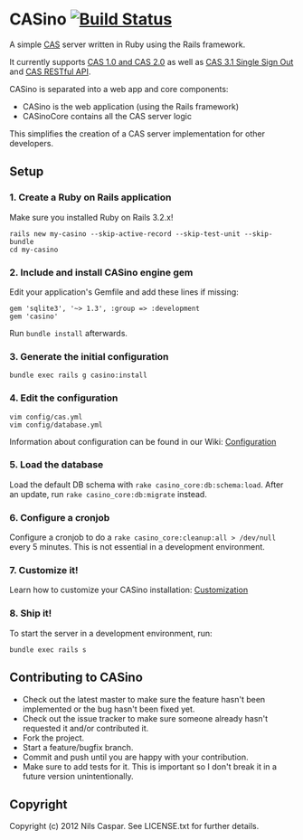 # CASino [![Build Status](https://secure.travis-ci.org/rbCAS/CASino.png?branch=master)](https://travis-ci.org/rbCAS/CASino)

A simple [CAS](http://www.jasig.org/cas) server written in Ruby using the Rails framework.

It currently supports [CAS 1.0 and CAS 2.0](http://www.jasig.org/cas/protocol) as well as [CAS 3.1 Single Sign Out](https://wiki.jasig.org/display/CASUM/Single+Sign+Out) and [CAS RESTful API](https://wiki.jasig.org/display/CASUM/RESTful+API).

CASino is separated into a web app and core components:

* CASino is the web application (using the Rails framework)
* CASinoCore contains all the CAS server logic

This simplifies the creation of a CAS server implementation for other developers.

## Setup

### 1. Create a Ruby on Rails application

Make sure you installed Ruby on Rails 3.2.x!

    rails new my-casino --skip-active-record --skip-test-unit --skip-bundle
    cd my-casino

### 2. Include and install CASino engine gem

Edit your application's Gemfile and add these lines if missing:

    gem 'sqlite3', '~> 1.3', :group => :development
    gem 'casino'

Run `bundle install` afterwards.

### 3. Generate the initial configuration

    bundle exec rails g casino:install

### 4. Edit the configuration

    vim config/cas.yml
    vim config/database.yml

Information about configuration can be found in our Wiki: [Configuration](https://github.com/rbCAS/CASino/wiki/Configuration)

### 5. Load the database

Load the default DB schema with `rake casino_core:db:schema:load`. After an update, run `rake casino_core:db:migrate` instead.

### 6. Configure a cronjob

Configure a cronjob to do a `rake casino_core:cleanup:all > /dev/null` every 5 minutes. This is not essential in a development environment.

### 7. Customize it!

Learn how to customize your CASino installation: [Customization](https://github.com/rbCAS/CASino/wiki/Customization)

### 8. Ship it!

To start the server in a development environment, run:

    bundle exec rails s

## Contributing to CASino

* Check out the latest master to make sure the feature hasn't been implemented or the bug hasn't been fixed yet.
* Check out the issue tracker to make sure someone already hasn't requested it and/or contributed it.
* Fork the project.
* Start a feature/bugfix branch.
* Commit and push until you are happy with your contribution.
* Make sure to add tests for it. This is important so I don't break it in a future version unintentionally.

## Copyright

Copyright (c) 2012 Nils Caspar. See LICENSE.txt for further details.
